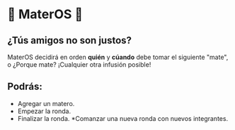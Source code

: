 # 🧉 MaterOS 🧉 
## ¿Tús amigos no son justos?
MaterOS decidirá en orden **quién** y **cúando** debe tomar el siguiente "mate", o ¿Porque mate? ¡Cualquier otra infusión posible!

## Podrás:
* Agregar un matero.
* Empezar la ronda.
* Finalizar la ronda.
*Comanzar una nueva ronda con nuevos integrantes.

